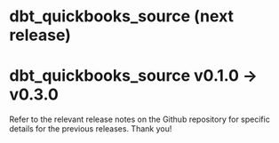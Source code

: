 # dbt_quickbooks_source (next release)

# dbt_quickbooks_source v0.1.0 -> v0.3.0
Refer to the relevant release notes on the Github repository for specific details for the previous releases. Thank you!